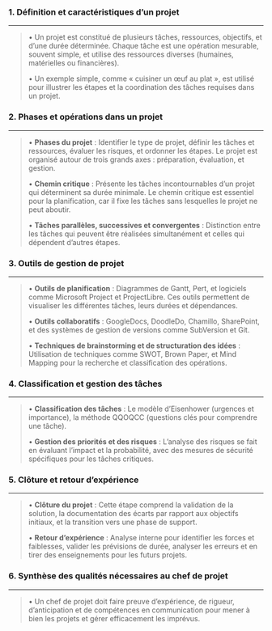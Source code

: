 


### **1. Définition et caractéristiques d’un projet**

---
>  • Un projet est constitué de plusieurs tâches, ressources, objectifs, et d’une durée déterminée. Chaque tâche est une opération mesurable, souvent simple, et utilise des ressources diverses (humaines, matérielles ou financières).
>  
>  • Un exemple simple, comme « cuisiner un œuf au plat », est utilisé pour illustrer les étapes et la coordination des tâches requises dans un projet.
>  

### **2. Phases et opérations dans un projet**

---
>  • **Phases du projet** : Identifier le type de projet, définir les tâches et ressources, évaluer les risques, et ordonner les étapes. Le projet est organisé autour de trois grands axes : préparation, évaluation, et gestion.
>  
>  • **Chemin critique** : Présente les tâches incontournables d’un projet qui déterminent sa durée minimale. Le chemin critique est essentiel pour la planification, car il fixe les tâches sans lesquelles le projet ne peut aboutir.
>  
>  • **Tâches parallèles, successives et convergentes** : Distinction entre les tâches qui peuvent être réalisées simultanément et celles qui dépendent d’autres étapes.
>  

### **3. Outils de gestion de projet**

---
>• **Outils de planification** : Diagrammes de Gantt, Pert, et logiciels comme Microsoft Project et ProjectLibre. Ces outils permettent de visualiser les différentes tâches, leurs durées et dépendances.
>
> • **Outils collaboratifs** : GoogleDocs, DoodleDo, Chamillo, SharePoint, et des systèmes de gestion de versions comme SubVersion et Git.
> 
>  • **Techniques de brainstorming et de structuration des idées** : Utilisation de techniques comme SWOT, Brown Paper, et Mind Mapping pour la recherche et classification des opérations.
>  

### **4. Classification et gestion des tâches**

---
> • **Classification des tâches** : Le modèle d’Eisenhower (urgences et importance), la méthode QQOQCC (questions clés pour comprendre une tâche).
>  
>  • **Gestion des priorités et des risques** : L’analyse des risques se fait en évaluant l’impact et la probabilité, avec des mesures de sécurité spécifiques pour les tâches critiques.
>  

### **5. Clôture et retour d’expérience**

--- 
> • **Clôture du projet** : Cette étape comprend la validation de la solution, la documentation des écarts par rapport aux objectifs initiaux, et la transition vers une phase de support.
> 
> • **Retour d’expérience** : Analyse interne pour identifier les forces et faiblesses, valider les prévisions de durée, analyser les erreurs et en tirer des enseignements pour les futurs projets.

### **6. Synthèse des qualités nécessaires au chef de projet**

---
> • Un chef de projet doit faire preuve d’expérience, de rigueur, d’anticipation et de compétences en communication pour mener à bien les projets et gérer efficacement les imprévus.

  

